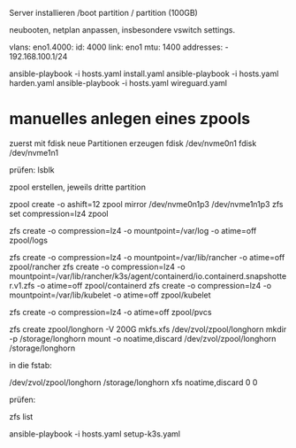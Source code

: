 Server installieren
/boot partition
/ partition (100GB)

neubooten, netplan anpassen, insbesondere vswitch settings.


  vlans:
    eno1.4000:
      id: 4000
      link: eno1
      mtu: 1400
      addresses:
        - 192.168.100.1/24


ansible-playbook -i hosts.yaml install.yaml
ansible-playbook -i hosts.yaml harden.yaml
ansible-playbook -i hosts.yaml wireguard.yaml

# manuelles anlegen eines zpools

zuerst mit fdisk neue Partitionen erzeugen
fdisk /dev/nvme0n1
fdisk /dev/nvme1n1

prüfen: lsblk

zpool erstellen, jeweils dritte partition

zpool create -o ashift=12 zpool mirror /dev/nvme0n1p3 /dev/nvme1n1p3
zfs set compression=lz4 zpool

zfs create -o compression=lz4 -o mountpoint=/var/log -o atime=off zpool/logs

zfs create -o compression=lz4 -o mountpoint=/var/lib/rancher -o atime=off zpool/rancher
zfs create -o compression=lz4 -o mountpoint=/var/lib/rancher/k3s/agent/containerd/io.containerd.snapshotter.v1.zfs -o atime=off zpool/containerd
zfs create -o compression=lz4 -o mountpoint=/var/lib/kubelet -o atime=off zpool/kubelet

zfs create -o compression=lz4 -o atime=off zpool/pvcs

zfs create zpool/longhorn -V 200G
mkfs.xfs /dev/zvol/zpool/longhorn
mkdir -p /storage/longhorn
mount -o noatime,discard /dev/zvol/zpool/longhorn /storage/longhorn

in die fstab:

/dev/zvol/zpool/longhorn /storage/longhorn xfs noatime,discard 0 0


prüfen: 

zfs list

ansible-playbook -i hosts.yaml setup-k3s.yaml

